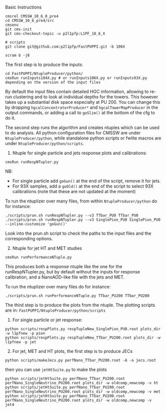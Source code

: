 Basic Instructions

```
cmsrel CMSSW_10_6_0_pre4
cd CMSSW_10_6_pre4/src
cmsenv
git cms-init
git cms-checkout-topic -u p2l1pfp:L1PF_10_6_X

# scripts
git clone git@github.com:p2l1pfp/FastPUPPI.git -b 106X

scram b -j8
```

The first step is to produce the inputs:
```
cd FastPUPPI/NtupleProducer/python/
cmsRun runInputs104X.py # or runInputs106X.py or runInputs93X.py depending on the version of the input files
```

By default the input files contain detailed HGC information, allowing to re-run clustering and to look at individual depths for the towers.
This however takes up a substantial disk space especially at PU 200. 
You can change this by dropping `hgcalConcentratorProducer*` and `hgcalTowerMapProducer` in the output commands, or adding a call to `goSlim()` at the bottom of the cfg to do it.

The second step runs the algorithm and creates ntuples which can be used to do analysis.
All python configuration files for CMSSW are under `NtupleProducer/python`, while standalone python scripts or fwlite macros are under `NtupleProducer/python/scripts`.

1) Ntuple for single particle and jets response plots and calibrations:

```
cmsRun runRespNTupler.py
```

NB: 
   * For single particle add `goGun()` at the end of the script, remove it for jets.
   * For 93X samples, add a `goOld()` at the end of the script to select 93X calibrations (note that these are not updated at the moment)

To run the ntuplizer over many files, from within `NtupleProducer/python` do for instance:
```
./scripts/prun.sh runRespNTupler.py --v3 TTbar_PU0 TTbar_PU0
./scripts/prun.sh runRespNTupler.py --v3 SinglePion_PU0 SinglePion_PU0  --inline-customize 'goGun()'
```
Look into the prun.sh script to check the paths to the input files and the corresponding options.

2) Ntuple for jet HT and MET studies

```
cmsRun runPerformanceNTuple.py
```
This produces both a response ntuple like the one for the runRespNTupler.py, but by default without the inputs for response calibration, and a NanoAOD-like file with the jets and MET.

To run the ntuplizer over many files do for instance:

```
./scripts/prun.sh runPerformanceNTuple.py TTbar_PU200 TTbar_PU200
```

The third step is to produce the plots from the ntuple. The plotting scripts are in:
```FastPUPPI/NtupleProducer/python/scripts```

1) For single particle or jet response:

```
python scripts/respPlots.py respTupleNew_SinglePion_PU0.root plots_dir -w l1pfnew -p pion
python scripts/respPlots.py respTupleNew_TTbar_PU200.root plots_dir -w l1pfnew -p jet
```

2) For jet, MET and HT plots, the first step is to produce JECs
```
python scripts/makeJecs.py perfNano_TTbar_PU200.root -A -o jecs.root
```
then you can use `jetHtSuite.py` to make the plots

```
python scripts/jetHtSuite.py perfNano_TTbar_PU200.root perfNano_SingleNeutrino_PU200.root plots_dir -w oldcomp,newcomp -v ht
python scripts/jetHtSuite.py perfNano_TTbar_PU200.root perfNano_SingleNeutrino_PU200.root plots_dir -w oldcomp,newcomp -v met
python scripts/jetHtSuite.py perfNano_TTbar_PU200.root perfNano_SingleNeutrino_PU200.root plots_dir -w oldcomp,newcomp -v jet4
```
